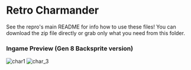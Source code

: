 # Retro Charmander
See the repro's main README for info how to use these files!
You can download the zip file directly or grab only what you need from this folder.

### Ingame Preview (Gen 8 Backsprite version)
![char1](https://github.com/user-attachments/assets/f59ae967-1388-4174-a956-e844e57088d8)
![char_3](https://github.com/user-attachments/assets/c8ac4aa4-a3cb-439d-833d-78637c399cc0)
